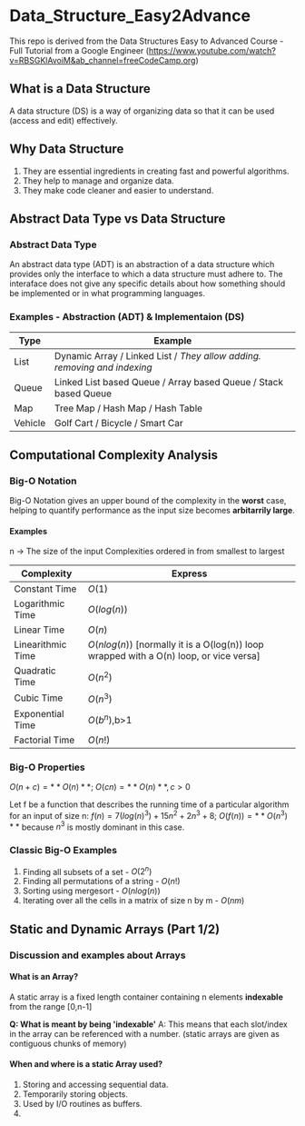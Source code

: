 # Data_Structure_Easy2Advance

This repo is derived from the Data Structures Easy to Advanced Course - Full Tutorial from a Google
Engineer (https://www.youtube.com/watch?v=RBSGKlAvoiM&ab_channel=freeCodeCamp.org)

## What is a Data Structure

A data structure (DS) is a way of organizing data so that it can be used (access and edit) effectively.

## Why Data Structure

1. They are essential ingredients in creating fast and powerful algorithms.
2. They help to manage and organize data.
3. They make code cleaner and easier to understand.

## Abstract Data Type vs Data Structure

### Abstract Data Type

An abstract data type (ADT) is an abstraction of a data structure which provides only the interface to which a data
structure must adhere to.
The interaface does not give any specific details about how something should be implemented or in what programming
languages.

### Examples - Abstraction (ADT) & Implementaion (DS)

| Type    | Example                                                                  |
|---------|--------------------------------------------------------------------------|
| List    | Dynamic Array / Linked List / *They allow adding. removing and indexing* |
| Queue   | Linked List based Queue / Array based Queue / Stack based Queue          |
| Map     | Tree Map / Hash Map / Hash Table                                         |
| Vehicle | Golf Cart / Bicycle / Smart Car                                          |

## Computational Complexity Analysis

### Big-O Notation

Big-O Notation gives an upper bound of the complexity in the **worst** case, helping to quantify performance as the
input size becomes **arbitarrily large**.

#### Examples

n -> The size of the input
Complexities ordered in from smallest to largest

| Complexity        | Express                                                                                |
|-------------------|----------------------------------------------------------------------------------------|
| Constant Time     | $O(1)$                                                                                 |
| Logarithmic Time  | $O(log(n))$                                                                            |
| Linear Time       | $O(n)$                                                                                 |
| Linearithmic Time | $O(nlog(n))$ [normally it is a O(log(n)) loop wrapped with a O(n) loop, or vice versa] |
| Quadratic Time    | $O(n^2)$                                                                               |
| Cubic Time        | $O(n^3)$                                                                               |
| Exponential Time  | $O(b^n)$,b>1                                                                           |
| Factorial Time    | $O(n!)$                                                                                |

### Big-O Properties

$O(n+c)=**O(n)**$; $O(cn)=**O(n)**, c>0$

Let f be a function that describes the running time of a particular algorithm for an input of size n:
$f(n)=7(log(n)^3)+15n^2+2n^3+8$; $O(f(n))=**O(n^3)**$ because $n^3$ is mostly dominant in this case.

### Classic Big-O Examples

1. Finding all subsets of a set - $O(2^n)$
2. Finding all permutations of a string - $O(n!)$
3. Sorting using mergesort - $O(nlog(n))$
4. Iterating over all the cells in a matrix of size n by m - $O(nm)$

## Static and Dynamic Arrays (Part 1/2)

### Discussion and examples about Arrays

#### What is an Array?

A static array is a fixed length container containing n elements **indexable** from the range [0,n-1]

**Q: What is meant by being 'indexable'**
A: This means that each slot/index in the array can be referenced with a number. (static arrays are given as contiguous
chunks of memory)

#### When and where is a static Array used?

1. Storing and accessing sequential data.
2. Temporarily storing objects.
3. Used by I/O routines as buffers.
4. 